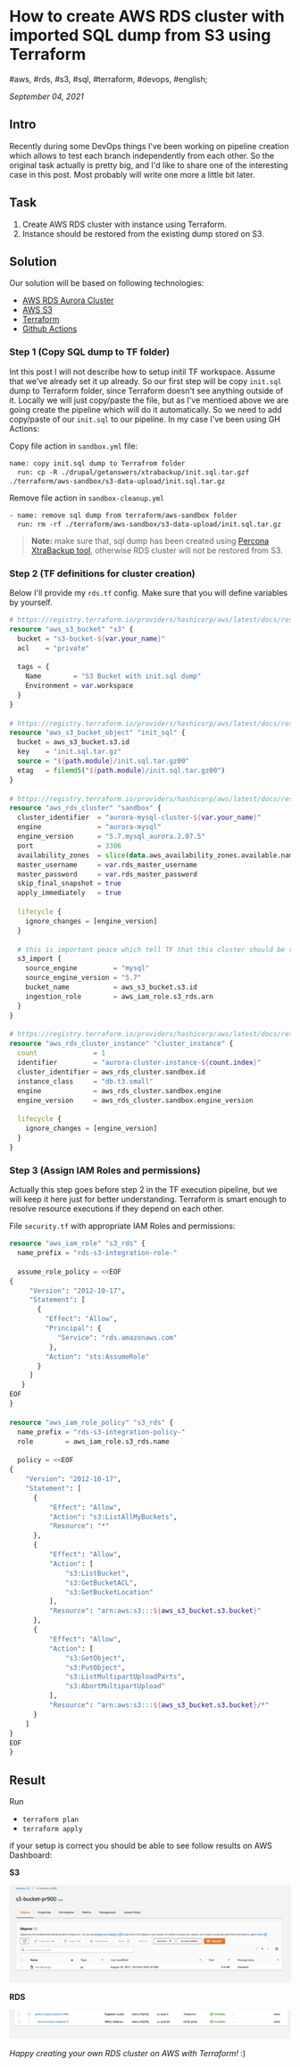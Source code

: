 # How to create AWS RDS cluster with imported SQL dump from S3 using Terraform

#aws, #rds, #s3, #sql, #terraform, #devops, #english;

_September 04, 2021_

## Intro

Recently during some DevOps things I've been working on pipeline creation which allows to test each branch independently from each other.
So the original task actually is pretty big, and I'd like to share one of the interesting case in this post. Most probably will write one more a little bit later.

## Task

1. Create AWS RDS cluster with instance using Terraform. 
2. Instance should be restored from the existing dump stored on S3.

## Solution

Our solution will be based on following technologies:
* [AWS RDS Aurora Cluster](https://docs.aws.amazon.com/AmazonRDS/latest/AuroraUserGuide/Aurora.Overview.html)
* [AWS S3](https://aws.amazon.com/pm/serv-s3)
* [Terraform](https://www.terraform.io)
* [Github Actions](https://github.com/features/actions)

### Step 1 (Copy SQL dump to TF folder)

Int this post I will not describe how to setup initil TF workspace. Assume that we've already set it up already.
So our first step will be copy `init.sql` dump to Terraform folder, since Terraform doesn't see anything outside of it.
Locally we will just copy/paste the file, but as I've mentioed above we are going create the pipeline which will do it automatically.
So we need to add copy/paste of our `init.sql` to our pipeline. In my case I've been using GH Actions:

Copy file action in `sandbox.yml` file:
```
name: copy init.sql dump to Terrafrom folder
  run: cp -R ./drupal/getanswers/xtrabackup/init.sql.tar.gzf ./terraform/aws-sandbox/s3-data-upload/init.sql.tar.gz
```

Remove file action in `sandbox-cleanup.yml`
```
- name: remove sql dump from terraform/aws-sandbox folder
  run: rm -rf ./terraform/aws-sandbox/s3-data-upload/init.sql.tar.gz
```

> **Note:** make sure that, sql dump has been created using [Percona XtraBackup tool](https://www.percona.com/software/mysql-database/percona-xtrabackup), otherwise RDS cluster will not be restored from S3.

### Step 2 (TF definitions for cluster creation)

Below I'll provide my `rds.tf` config. Make sure that you will define variables by yourself.

```tf
# https://registry.terraform.io/providers/hashicorp/aws/latest/docs/resources/s3_bucket
resource "aws_s3_bucket" "s3" {
  bucket = "s3-bucket-${var.your_name}"
  acl    = "private"

  tags = {
    Name        = "S3 Bucket with init.sql dump"
    Environment = var.workspace
  }
}

# https://registry.terraform.io/providers/hashicorp/aws/latest/docs/resources/s3_bucket_object
resource "aws_s3_bucket_object" "init_sql" {
  bucket = aws_s3_bucket.s3.id
  key    = "init.sql.tar.gz"
  source = "${path.module}/init.sql.tar.gz00"
  etag   = filemd5("${path.module}/init.sql.tar.gz00")
}

# https://registry.terraform.io/providers/hashicorp/aws/latest/docs/resources/rds_cluster
resource "aws_rds_cluster" "sandbox" {
  cluster_identifier  = "aurora-mysql-cluster-${var.your_name}"
  engine              = "aurora-mysql"
  engine_version      = "5.7.mysql_aurora.2.07.5"
  port                = 3306
  availability_zones  = slice(data.aws_availability_zones.available.names, 0, var.aws_az_count)
  master_username     = var.rds_master_username
  master_password     = var.rds_master_password
  skip_final_snapshot = true
  apply_immediately   = true

  lifecycle {
    ignore_changes = [engine_version]
  }

  # this is important peace which tell TF that this cluster should be restored from S3 dump file
  s3_import {
    source_engine         = "mysql"
    source_engine_version = "5.7"
    bucket_name           = aws_s3_bucket.s3.id
    ingestion_role        = aws_iam_role.s3_rds.arn
  }
}

# https://registry.terraform.io/providers/hashicorp/aws/latest/docs/resources/rds_cluster_instance 
resource "aws_rds_cluster_instance" "cluster_instance" {
  count              = 1
  identifier         = "aurora-cluster-instance-${count.index}"
  cluster_identifier = aws_rds_cluster.sandbox.id
  instance_class     = "db.t3.small"
  engine             = aws_rds_cluster.sandbox.engine
  engine_version     = aws_rds_cluster.sandbox.engine_version

  lifecycle {
    ignore_changes = [engine_version]
  }
}
```

### Step 3 (Assign IAM Roles and permissions)

Actually this step goes before step 2 in the TF execution pipeline, but we will keep it here just for better understanding.
Terraform is smart enough to resolve resource executions if they depend on each other.

File `security.tf` with appropriate IAM Roles and permissions:

```tf
resource "aws_iam_role" "s3_rds" {
  name_prefix = "rds-s3-integration-role-"

  assume_role_policy = <<EOF
{
     "Version": "2012-10-17",
     "Statement": [
       {
         "Effect": "Allow",
         "Principal": {
            "Service": "rds.amazonaws.com"
          },
         "Action": "sts:AssumeRole"
       }
     ]
   }
EOF
}

resource "aws_iam_role_policy" "s3_rds" {
  name_prefix = "rds-s3-integration-policy-"
  role        = aws_iam_role.s3_rds.name

  policy = <<EOF
{
    "Version": "2012-10-17",
    "Statement": [
      {
          "Effect": "Allow",
          "Action": "s3:ListAllMyBuckets",
          "Resource": "*"
      },
      {
          "Effect": "Allow",
          "Action": [
              "s3:ListBucket",
              "s3:GetBucketACL",
              "s3:GetBucketLocation"
          ],
          "Resource": "arn:aws:s3:::${aws_s3_bucket.s3.bucket}"
      },
      {
          "Effect": "Allow",
          "Action": [
              "s3:GetObject",
              "s3:PutObject",
              "s3:ListMultipartUploadParts",
              "s3:AbortMultipartUpload"
          ],
          "Resource": "arn:aws:s3:::${aws_s3_bucket.s3.bucket}/*"
      }
    ]
}
EOF
}
```

## Result

Run 
* `terraform plan`
* `terraform apply`

if your setup is correct you should be able to see follow results on AWS Dashboard:

**S3**

![S3 bucket](/images/how-to-create-aws-rds-cluster-with-imported-sql-dump-from-s3-using-terraform/s3.png)

**RDS**

![RDS Cluster](/images/how-to-create-aws-rds-cluster-with-imported-sql-dump-from-s3-using-terraform/rds.png)


_Happy creating your own RDS cluster on AWS with Terraform!_ :)
